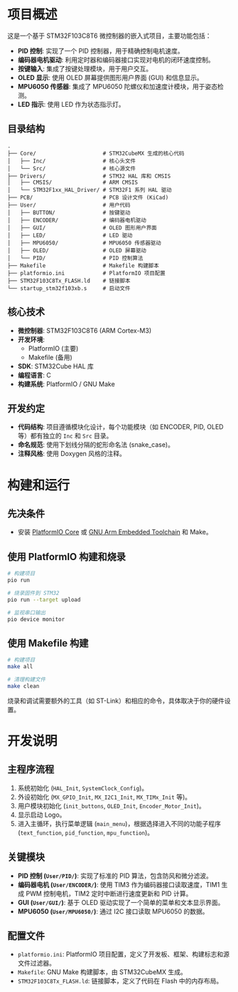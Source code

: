 # 项目概述

这是一个基于 STM32F103C8T6 微控制器的嵌入式项目，主要功能包括：

*   **PID 控制**: 实现了一个 PID 控制器，用于精确控制电机速度。
*   **编码器电机驱动**: 利用定时器和编码器接口实现对电机的闭环速度控制。
*   **按键输入**: 集成了按键处理模块，用于用户交互。
*   **OLED 显示**: 使用 OLED 屏幕提供图形用户界面 (GUI) 和信息显示。
*   **MPU6050 传感器**: 集成了 MPU6050 陀螺仪和加速度计模块，用于姿态检测。
*   **LED 指示**: 使用 LED 作为状态指示灯。

## 目录结构

```
.
├── Core/                     # STM32CubeMX 生成的核心代码
│   ├── Inc/                  # 核心头文件
│   └── Src/                  # 核心源文件
├── Drivers/                  # STM32 HAL 库和 CMSIS
│   ├── CMSIS/                # ARM CMSIS
│   └── STM32F1xx_HAL_Driver/ # STM32F1 系列 HAL 驱动
├── PCB/                      # PCB 设计文件 (KiCad)
├── User/                     # 用户代码
│   ├── BUTTON/               # 按键驱动
│   ├── ENCODER/              # 编码器电机驱动
│   ├── GUI/                  # OLED 图形用户界面
│   ├── LED/                  # LED 驱动
│   ├── MPU6050/              # MPU6050 传感器驱动
│   ├── OLED/                 # OLED 屏幕驱动
│   └── PID/                  # PID 控制算法
├── Makefile                  # Makefile 构建脚本
├── platformio.ini            # PlatformIO 项目配置
├── STM32F103C8Tx_FLASH.ld    # 链接脚本
└── startup_stm32f103xb.s     # 启动文件
```

## 核心技术

*   **微控制器**: STM32F103C8T6 (ARM Cortex-M3)
*   **开发环境**: 
    *   PlatformIO (主要)
    *   Makefile (备用)
*   **SDK**: STM32Cube HAL 库
*   **编程语言**: C
*   **构建系统**: PlatformIO / GNU Make

## 开发约定

*   **代码结构**: 项目遵循模块化设计，每个功能模块（如 ENCODER, PID, OLED 等）都有独立的 `Inc` 和 `Src` 目录。
*   **命名规范**: 使用下划线分隔的蛇形命名法 (snake_case)。
*   **注释风格**: 使用 Doxygen 风格的注释。

# 构建和运行

## 先决条件

*   安装 [PlatformIO Core](https://docs.platformio.org/en/latest/core/installation.html) 或 [GNU Arm Embedded Toolchain](https://developer.arm.com/tools-and-software/open-source-software/developer-tools/gnu-toolchain/gnu-rm) 和 Make。

## 使用 PlatformIO 构建和烧录

```bash
# 构建项目
pio run

# 烧录固件到 STM32
pio run --target upload

# 监视串口输出
pio device monitor
```

## 使用 Makefile 构建

```bash
# 构建项目
make all

# 清理构建文件
make clean
```

烧录和调试需要额外的工具（如 ST-Link）和相应的命令，具体取决于你的硬件设置。

# 开发说明

## 主程序流程

1.  系统初始化 (`HAL_Init`, `SystemClock_Config`)。
2.  外设初始化 (`MX_GPIO_Init`, `MX_I2C1_Init`, `MX_TIMx_Init` 等)。
3.  用户模块初始化 (`init_buttons`, `OLED_Init`, `Encoder_Motor_Init`)。
4.  显示启动 Logo。
5.  进入主循环，执行菜单逻辑 (`main_menu`)，根据选择进入不同的功能子程序 (`text_function`, `pid_function`, `mpu_function`)。

## 关键模块

*   **PID 控制 (`User/PID/`)**: 实现了标准的 PID 算法，包含防风和微分滤波。
*   **编码器电机 (`User/ENCODER/`)**: 使用 TIM3 作为编码器接口读取速度，TIM1 生成 PWM 控制电机，TIM2 定时中断进行速度更新和 PID 计算。
*   **GUI (`User/GUI/`)**: 基于 OLED 驱动实现了一个简单的菜单和文本显示界面。
*   **MPU6050 (`User/MPU6050/`)**: 通过 I2C 接口读取 MPU6050 的数据。

## 配置文件

*   `platformio.ini`: PlatformIO 项目配置，定义了开发板、框架、构建标志和源文件过滤器。
*   `Makefile`: GNU Make 构建脚本，由 STM32CubeMX 生成。
*   `STM32F103C8Tx_FLASH.ld`: 链接脚本，定义了代码在 Flash 中的内存布局。